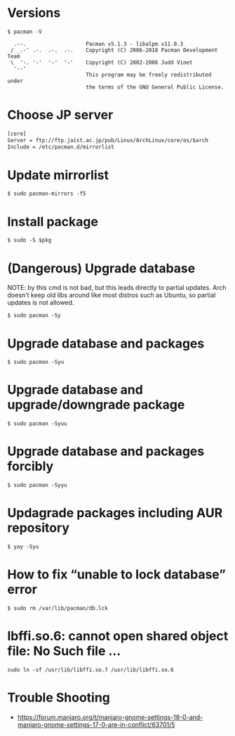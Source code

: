 # Versions

```
$ pacman -V

  .--.                   Pacman v5.1.3 - libalpm v11.0.3
 / _.-' .-.  .-.  .-.    Copyright (C) 2006-2018 Pacman Development Team
 \  '-. '-'  '-'  '-'    Copyright (C) 2002-2006 Judd Vinet
  '--'
                         This program may be freely redistributed under
                         the terms of the GNU General Public License.
```

# Choose JP server

```diff
[core]
Server = ftp://ftp.jaist.ac.jp/pub/Linux/ArchLinux/core/os/$arch
Include = /etc/pacman.d/mirrorlist
```

# Update mirrorlist

```
$ sudo pacman-mirrors -f5
```

# Install package

```
$ sudo -S $pkg
```

# (Dangerous) Upgrade database 

NOTE:
by this cmd is not bad, but this leads directly to partial updates.
Arch doesn't keep old libs around like most distros such as Ubuntu,
so partial updates is not allowed.

```
$ sudo pacman -Sy
```

# Upgrade database and packages

```
$ sudo pacman -Syu
```

# Upgrade database and upgrade/downgrade package


```
$ sudo pacman -Syuu
```

# Upgrade database and packages forcibly

```
$ sudo pacman -Syyu
```

# Updagrade packages including AUR repository

```
$ yay -Syu
```

# How to fix “unable to lock database” error 


```
$ sudo rm /var/lib/pacman/db.lck
```


# lbffi.so.6: cannot open shared object file: No Such file ...

```
sudo ln -sf /usr/lib/libffi.so.7 /usr/lib/libffi.so.6
```

# Trouble Shooting
- https://forum.manjaro.org/t/manjaro-gnome-settings-18-0-and-manjaro-gnome-settings-17-0-are-in-conflict/63701/5
